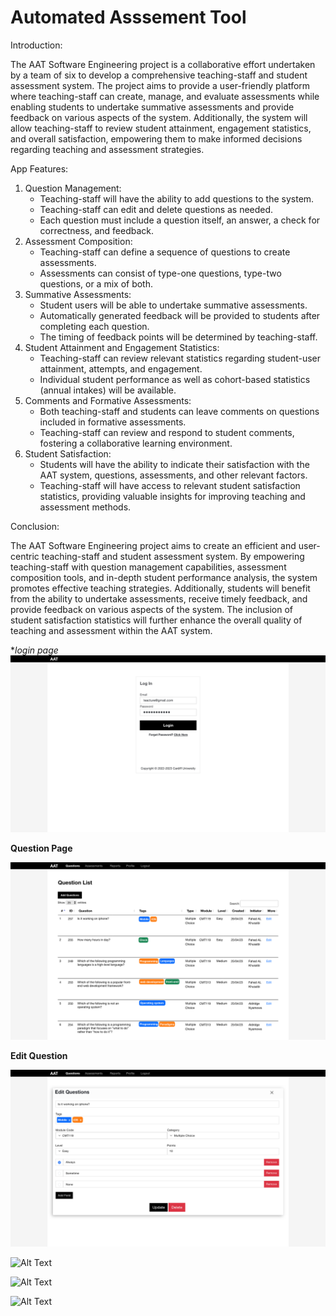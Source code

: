 # Automated Asssement Tool

Introduction: 

The AAT Software Engineering project is a collaborative effort undertaken by a team of six to develop a comprehensive teaching-staff and student assessment system. The project aims to provide a user-friendly platform where teaching-staff can create, manage, and evaluate assessments while enabling students to undertake summative assessments and provide feedback on various aspects of the system. Additionally, the system will allow teaching-staff to review student attainment, engagement statistics, and overall satisfaction, empowering them to make informed decisions regarding teaching and assessment strategies.


App Features:

1.	Question Management:
    - Teaching-staff will have the ability to add questions to the system.
    - Teaching-staff can edit and delete questions as needed.
    - Each question must include a question itself, an answer, a check for correctness, and feedback.
2.	Assessment Composition:
    - Teaching-staff can define a sequence of questions to create assessments.
    - Assessments can consist of type-one questions, type-two questions, or a mix of both.
3.	Summative Assessments:
    - Student users will be able to undertake summative assessments.
    - Automatically generated feedback will be provided to students after completing each question.
    - The timing of feedback points will be determined by teaching-staff.
4.	Student Attainment and Engagement Statistics:
    - Teaching-staff can review relevant statistics regarding student-user attainment, attempts, and engagement.
    - Individual student performance as well as cohort-based statistics (annual intakes) will be available.
5.	Comments and Formative Assessments:
    - Both teaching-staff and students can leave comments on questions included in formative assessments.
    - Teaching-staff can review and respond to student comments, fostering a collaborative learning environment.
6.	Student Satisfaction:
    - Students will have the ability to indicate their satisfaction with the AAT system, questions, assessments, and other relevant factors.
    - Teaching-staff will have access to relevant student satisfaction statistics, providing valuable insights for improving teaching and assessment methods.

Conclusion:

The AAT Software Engineering project aims to create an efficient and user-centric teaching-staff and student assessment system. By empowering teaching-staff with question management capabilities, assessment composition tools, and in-depth student performance analysis, the system promotes effective teaching strategies. Additionally, students will benefit from the ability to undertake assessments, receive timely feedback, and provide feedback on various aspects of the system. The inclusion of student satisfaction statistics will further enhance the overall quality of teaching and assessment within the AAT system.

**login page*
![Alt Text](/blog/static/img/Login%20Page.png)

**Question Page**

![Alt Text](/blog/static/img/Question.png)

**Edit Question**

![Alt Text](/blog/static/img/edit%20-%200.png)

![Alt Text](/blog/static/img/edit%20%E2%80%93%201.png)

![Alt Text](/blog/static/img/edit%20%E2%80%93%202.png)

![Alt Text](/blog/static/img/edit%20%E2%80%93%203.png)
